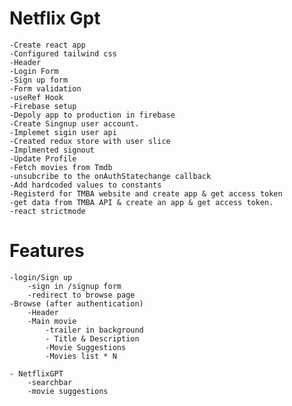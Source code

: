 # Netflix Gpt

    -Create react app
    -Configured tailwind css
    -Header
    -Login Form
    -Sign up form
    -Form validation
    -useRef Hook
    -Firebase setup
    -Depoly app to production in firebase
    -Create Singnup user account.
    -Implemet sigin user api 
    -Created redux store with user slice
    -Implmented signout
    -Update Profile
    -Fetch movies from Tmdb
    -unsubcribe to the onAuthStatechange callback
    -Add hardcoded values to constants 
    -Registerd for TMBA website and create app & get access token
    -get data from TMBA API & create an app & get access token. 
    -react strictmode


# Features

    -login/Sign up 
        -sign in /signup form
        -redirect to browse page
    -Browse (after authentication)
        -Header
        -Main movie
            -trailer in background
            - Title & Description 
            -Movie Suggestions
            -Movies list * N

    - NetflixGPT 
        -searchbar
        -movie suggestions
